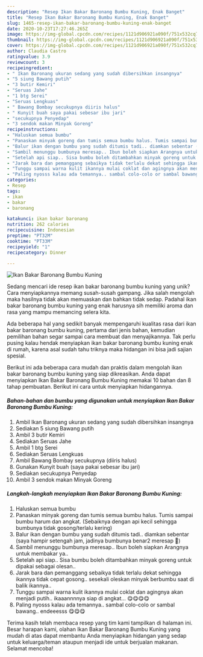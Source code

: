 ```yaml
---
description: "Resep Ikan Bakar Baronang Bumbu Kuning, Enak Banget"
title: "Resep Ikan Bakar Baronang Bumbu Kuning, Enak Banget"
slug: 1465-resep-ikan-bakar-baronang-bumbu-kuning-enak-banget
date: 2020-10-23T17:27:46.265Z
image: https://img-global.cpcdn.com/recipes/1121d906921a090f/751x532cq70/ikan-bakar-baronang-bumbu-kuning-foto-resep-utama.jpg
thumbnail: https://img-global.cpcdn.com/recipes/1121d906921a090f/751x532cq70/ikan-bakar-baronang-bumbu-kuning-foto-resep-utama.jpg
cover: https://img-global.cpcdn.com/recipes/1121d906921a090f/751x532cq70/ikan-bakar-baronang-bumbu-kuning-foto-resep-utama.jpg
author: Claudia Castro
ratingvalue: 3.9
reviewcount: 3
recipeingredient:
- " Ikan Baronang ukuran sedang yang sudah dibersihkan insangnya"
- "5 siung Bawang putih"
- "3 butir Kemiri"
- "Seruas Jahe"
- "1 btg Serei"
- "Seruas Lengkuas"
- " Bawang Bombay secukupnya diiris halus"
- " Kunyit buah saya pakai sebesar ibu jari"
- "secukupnya Penyedap"
- "3 sendok makan Minyak Goreng"
recipeinstructions:
- "Haluskan semua bumbu"
- "Panaskan minyak goreng dan tumis semua bumbu halus. Tumis sampai bumbu harum dan angkat. (Sebaiknya dengan api kecil sehingga bumbunya tidak gosong/terlalu kering)"
- "Balur ikan dengan bumbu yang sudah ditumis tadi.. diamkan sebentar (saya hampir setengah jam, jadinya bumbunya benar2 meresap 🤗)"
- "Sambil menunggu bumbunya meresap.. Ibun boleh siapkan Arangnya untuk membakar ya.."
- "Setelah api siap.. Sisa bumbu boleh ditambahkan minyak goreng untuk dipakai sebagai olesan.."
- "Jarak bara dan pemanggang sebaikya tidak terlalu dekat sehingga ikannya tidak cepat gosong.. sesekali oleskan minyak berbumbu saat di balik ikannya.."
- "Tunggu sampai warna kulit ikannya mulai coklat dan agingnya akan menjadi putih.. ikaaannnnya siap di angkat... 😋😋😋😋"
- "Paling nyosss kalau ada temannya.. sambal colo-colo or sambal bawang.. endeeesss 😋😋😋"
categories:
- Resep
tags:
- ikan
- bakar
- baronang

katakunci: ikan bakar baronang 
nutrition: 262 calories
recipecuisine: Indonesian
preptime: "PT32M"
cooktime: "PT33M"
recipeyield: "1"
recipecategory: Dinner

---
```



![Ikan Bakar Baronang Bumbu Kuning](https://img-global.cpcdn.com/recipes/1121d906921a090f/751x532cq70/ikan-bakar-baronang-bumbu-kuning-foto-resep-utama.jpg)

Sedang mencari ide resep ikan bakar baronang bumbu kuning yang unik? Cara menyiapkannya memang susah-susah gampang. Jika salah mengolah maka hasilnya tidak akan memuaskan dan bahkan tidak sedap. Padahal ikan bakar baronang bumbu kuning yang enak harusnya sih memiliki aroma dan rasa yang mampu memancing selera kita.



Ada beberapa hal yang sedikit banyak mempengaruhi kualitas rasa dari ikan bakar baronang bumbu kuning, pertama dari jenis bahan, kemudian pemilihan bahan segar sampai cara membuat dan menyajikannya. Tak perlu pusing kalau hendak menyiapkan ikan bakar baronang bumbu kuning enak di rumah, karena asal sudah tahu triknya maka hidangan ini bisa jadi sajian spesial.


Berikut ini ada beberapa cara mudah dan praktis dalam mengolah ikan bakar baronang bumbu kuning yang siap dikreasikan. Anda dapat menyiapkan Ikan Bakar Baronang Bumbu Kuning memakai 10 bahan dan 8 tahap pembuatan. Berikut ini cara untuk menyiapkan hidangannya.

<!--inarticleads1-->

##### Bahan-bahan dan bumbu yang digunakan untuk menyiapkan Ikan Bakar Baronang Bumbu Kuning:

1. Ambil  Ikan Baronang ukuran sedang yang sudah dibersihkan insangnya
1. Sediakan 5 siung Bawang putih
1. Ambil 3 butir Kemiri
1. Sediakan Seruas Jahe
1. Ambil 1 btg Serei
1. Sediakan Seruas Lengkuas
1. Ambil  Bawang Bombay secukupnya (diiris halus)
1. Gunakan  Kunyit buah (saya pakai sebesar ibu jari)
1. Sediakan secukupnya Penyedap
1. Ambil 3 sendok makan Minyak Goreng




<!--inarticleads2-->

##### Langkah-langkah menyiapkan Ikan Bakar Baronang Bumbu Kuning:

1. Haluskan semua bumbu
1. Panaskan minyak goreng dan tumis semua bumbu halus. Tumis sampai bumbu harum dan angkat. (Sebaiknya dengan api kecil sehingga bumbunya tidak gosong/terlalu kering)
1. Balur ikan dengan bumbu yang sudah ditumis tadi.. diamkan sebentar (saya hampir setengah jam, jadinya bumbunya benar2 meresap 🤗)
1. Sambil menunggu bumbunya meresap.. Ibun boleh siapkan Arangnya untuk membakar ya..
1. Setelah api siap.. Sisa bumbu boleh ditambahkan minyak goreng untuk dipakai sebagai olesan..
1. Jarak bara dan pemanggang sebaikya tidak terlalu dekat sehingga ikannya tidak cepat gosong.. sesekali oleskan minyak berbumbu saat di balik ikannya..
1. Tunggu sampai warna kulit ikannya mulai coklat dan agingnya akan menjadi putih.. ikaaannnnya siap di angkat... 😋😋😋😋
1. Paling nyosss kalau ada temannya.. sambal colo-colo or sambal bawang.. endeeesss 😋😋😋




Terima kasih telah membaca resep yang tim kami tampilkan di halaman ini. Besar harapan kami, olahan Ikan Bakar Baronang Bumbu Kuning yang mudah di atas dapat membantu Anda menyiapkan hidangan yang sedap untuk keluarga/teman ataupun menjadi ide untuk berjualan makanan. Selamat mencoba!
